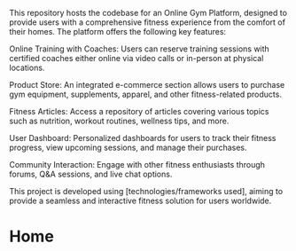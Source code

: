 This repository hosts the codebase for an Online Gym Platform, designed to provide users with a comprehensive fitness experience from the comfort of their homes. The platform offers the following key features:

Online Training with Coaches: Users can reserve training sessions with certified coaches either online via video calls or in-person at physical locations.

Product Store: An integrated e-commerce section allows users to purchase gym equipment, supplements, apparel, and other fitness-related products.

Fitness Articles: Access a repository of articles covering various topics such as nutrition, workout routines, wellness tips, and more.

User Dashboard: Personalized dashboards for users to track their fitness progress, view upcoming sessions, and manage their purchases.

Community Interaction: Engage with other fitness enthusiasts through forums, Q&A sessions, and live chat options.

This project is developed using [technologies/frameworks used], aiming to provide a seamless and interactive fitness solution for users worldwide.

# Home 
